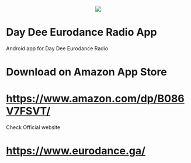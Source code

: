 <p align="center">
<img src="https://github.com/ngrock90/Day-Dee-Eurodance-Radio-Kodi-Addon/raw/master/1024x500.png" />
  
# Day Dee Eurodance Radio App
Android app for Day Dee Eurodance Radio

# Download on Amazon App Store

# https://www.amazon.com/dp/B086V7FSVT/

Check Official website

# https://www.eurodance.ga/
